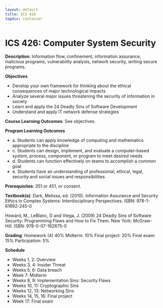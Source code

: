 ```yaml
---
layout: default
title: ICS 426
topdiv: container
---
```


# ICS 426: Computer System Security



**Description**: Information flow, confinement, information assurance, malicious programs, vulnerability analysis, network security, writing secure programs.

**Objectives**

* Develop your own framework for thinking about the ethical consequences of major technological impacts
* Analyze several major issues threatening the security of information in society
* Learn and apply the 24 Deadly Sins of Software Development
* Understand and apply IT network defense strategies

**Course Learning Outcomes**: See objectives.

**Program Learning Outcomes**

* a. Students can apply knowledge of computing and mathematics appropriate to the discipline
* c. Students can design, implement, and evaluate a computer-based system, process, component, or program to meet desired needs
* d. Students can function effectively on teams to accomplish a common goal
* e. Students have an understanding of professional, ethical, legal, security and social issues and responsibilities


**Prerequisites**: 351 or 451, or consent.

**Textbook(s)**: Dark, Melissa, ed. (2010). Information Assurance and Security Ethics in Complex Systems: Interdisciplinary Perspectives. ISBN: 978-1-61692-245-0
 
Howard, M., LeBlanc, D and Viega, J. (2009) 24 Deadly Sins of Software Security: Programming Flaws and How to Fix Them. New York: McGraw-Hill.
ISBN: 978-0-07-162675-0

**Grading**: Homework (4) 40%
Midterm: 10%
Final project: 20%
Final exam: 15%
Participation: 5%

**Schedule**

* Weeks 1, 2: Overview
* Weeks 3, 4: Insider Threat
* Weeks 5, 6: Data breach
* Week 7: Midterm
* Weeks 8, 9: Implementation Sins: Security Flaws
* Weeks 10, 11: Cryptographic Sins
* Weeks 12, 13: Networking Sins
* Weeks 14, 15, 16: Final project
* Week 17: Final exam